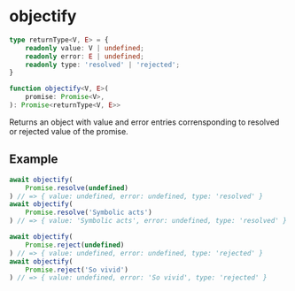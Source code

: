 # objectify

```ts
type returnType<V, E> = {
    readonly value: V | undefined;
    readonly error: E | undefined;
    readonly type: 'resolved' | 'rejected';
}

function objectify<V, E>(
    promise: Promise<V>,
): Promise<returnType<V, E>>
```

Returns an object with value and error entries corrensponding to resolved or rejected value of the promise.

## Example

```ts
await objectify(
    Promise.resolve(undefined)
) // => { value: undefined, error: undefined, type: 'resolved' }
await objectify(
    Promise.resolve('Symbolic acts')
) // => { value: 'Symbolic acts', error: undefined, type: 'resolved' }
```

```ts
await objectify(
    Promise.reject(undefined)
) // => { value: undefined, error: undefined, type: 'rejected' }
await objectify(
    Promise.reject('So vivid')
) // => { value: undefined, error: 'So vivid', type: 'rejected' }
```
